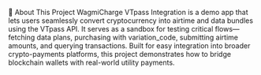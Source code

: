 📘 About This Project
WagmiCharge VTpass Integration is a demo app that lets users seamlessly convert cryptocurrency into airtime and data bundles using the VTpass API. It serves as a sandbox for testing critical flows—fetching data plans, purchasing with variation_code, submitting airtime amounts, and querying transactions. Built for easy integration into broader crypto-payments platforms, this project demonstrates how to bridge blockchain wallets with real-world utility payments.
